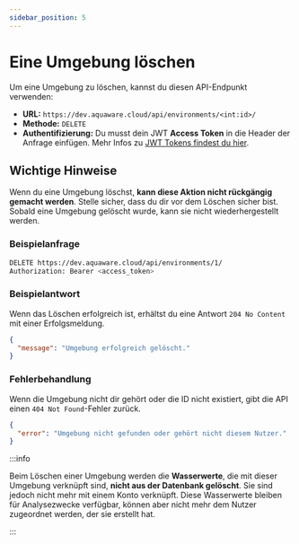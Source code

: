 ```yaml
---
sidebar_position: 5
---
```


# Eine Umgebung löschen

Um eine Umgebung zu löschen, kannst du diesen API-Endpunkt verwenden:

- **URL:** `https://dev.aquaware.cloud/api/environments/<int:id>/`
- **Methode:** `DELETE`
- **Authentifizierung:** Du musst dein JWT **Access Token** in die Header der Anfrage einfügen. Mehr Infos zu [JWT Tokens findest du hier](../user-management/jwt-tokens.md).

## Wichtige Hinweise

Wenn du eine Umgebung löschst, **kann diese Aktion nicht rückgängig gemacht werden**. Stelle sicher, dass du dir vor dem Löschen sicher bist. Sobald eine Umgebung gelöscht wurde, kann sie nicht wiederhergestellt werden.

### Beispielanfrage

```bash
DELETE https://dev.aquaware.cloud/api/environments/1/
Authorization: Bearer <access_token>
```

### Beispielantwort

Wenn das Löschen erfolgreich ist, erhältst du eine Antwort `204 No Content` mit einer Erfolgsmeldung.

```json
{
  "message": "Umgebung erfolgreich gelöscht."
}
```

### Fehlerbehandlung

Wenn die Umgebung nicht dir gehört oder die ID nicht existiert, gibt die API einen `404 Not Found`-Fehler zurück.

```json
{
  "error": "Umgebung nicht gefunden oder gehört nicht diesem Nutzer."
}
```

:::info

Beim Löschen einer Umgebung werden die **Wasserwerte**, die mit dieser Umgebung verknüpft sind, **nicht aus der Datenbank gelöscht**. Sie sind jedoch nicht mehr mit einem Konto verknüpft. Diese Wasserwerte bleiben für Analysezwecke verfügbar, können aber nicht mehr dem Nutzer zugeordnet werden, der sie erstellt hat.

:::
